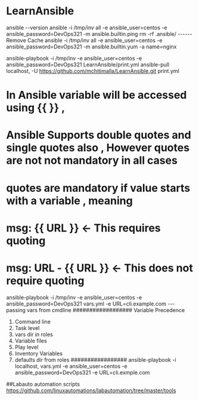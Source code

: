 # LearnAnsible
ansible --version
ansible -i /tmp/inv all -e ansible_user=centos -e ansible_password=DevOps321 -m ansible.builtin.ping
rm -rf .ansible/ ------Remove Cache
ansible -i /tmp/inv all -e ansible_user=centos -e ansible_password=DevOps321 -m ansible.builtin.yum -a name=nginx

ansible-playbook -i /tmp/inv -e ansible_user=centos -e ansible_password=DevOps321 LearnAnsible/print.yml
ansible-pull localhost, -U  https://github.com/mchitimalla/LearnAnsible.git print.yml
# In Ansible variable will be accessed using {{ }} ,
# Ansible Supports double quotes and single quotes also , However quotes are not not mandatory in all cases
# quotes are mandatory if value starts with a variable , meaning
# msg: {{ URL }} <- This requires quoting
# msg: URL - {{ URL }} <- This does not require quoting
ansible-playbook -i /tmp/inv -e ansible_user=centos -e ansible_password=DevOps321 vars.yml -e URL=cli.example.com ---passing vars from cmdline
##################
Variable Precedence
1. Command line
2. Task level
3. vars dir in roles
4. Variable files
5. Play level
6. Inventory Variables
7. defaults dir from roles
################# 
ansible-playbook -i localhost, vars.yml -e ansible_user=centos -e ansible_password=DevOps321 -e URL=cli.exmple.com

##Labauto automation scripts
https://github.com/linuxautomations/labautomation/tree/master/tools